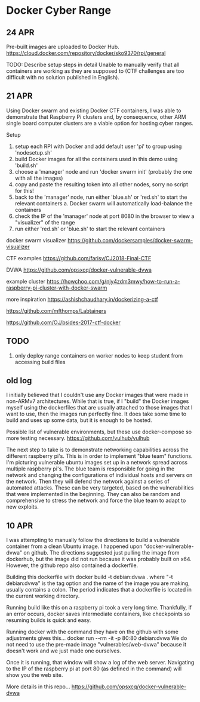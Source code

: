 # Docker Cyber Range

## 24 APR

Pre-built images are uploaded to Docker Hub.
https://cloud.docker.com/repository/docker/sko9370/rpi/general

TODO: Describe setup steps in detail
Unable to manually verify that all containers are working as they are supposed to (CTF challenges are too difficult with no solution published in English).

## 21 APR

Using Docker swarm and existing Docker CTF containers, I was able to demonstrate that Raspberry Pi clusters and, by consequence, other ARM single board computer clusters are a viable option for hosting cyber ranges.

Setup
1. setup each RPI with Docker and add default user 'pi' to group using 'nodesetup.sh'
2. build Docker images for all the containers used in this demo using 'build.sh'
3. choose a 'manager' node and run 'docker swarm init' (probably the one with all the images)
4. copy and paste the resulting token into all other nodes, sorry no script for this!
5. back to the 'manager' node, run either 'blue.sh' or 'red.sh' to start the relevant containers
	a. Docker swarm will automatically load-balance the containers
6. check the IP of the 'manager' node at port 8080 in the browser to view a "visualizer" of the range
7. run either 'red.sh' or 'blue.sh' to start the relevant containers

docker swarm visualizer
https://github.com/dockersamples/docker-swarm-visualizer

CTF examples
https://github.com/farisv/CJ2018-Final-CTF

DVWA
https://github.com/opsxcq/docker-vulnerable-dvwa

example cluster
https://howchoo.com/g/njy4zdm3mwy/how-to-run-a-raspberry-pi-cluster-with-docker-swarm

more inspiration
https://ashishchaudhary.in/dockerizing-a-ctf

https://github.com/mfthomps/Labtainers

https://github.com/OJ/bsides-2017-ctf-docker

## TODO

1. only deploy range containers on worker nodes to keep student from accessing build files

## old log

I initially believed that I couldn't use any Docker images that were made in non-ARMv7 architectures.
While that is true, if I "build" the Docker images myself using the dockerfiles that are usually attached to those images that I want to use, then the images run perfectly fine.
It does take some time to build and uses up some data, but it is enough to be hosted.

Possible list of vulnerable environments, but these use docker-compose so more testing necessary.
https://github.com/vulhub/vulhub

The next step to take is to demonstrate networking capabilities across the different raspberry pi's.
This is in order to implement "blue team" functions.
I'm picturing vulnerable ubuntu images set up in a network spread across multiple raspberry pi's.
The blue team is responsible for going in the network and changing the configurations of individual hosts and servers on the network.
Then they will defend the network against a series of automated attacks.
These can be very targeted, based on the vulnerabilities that were implemented in the beginning.
They can also be random and comprehensive to stress the network and force the blue team to adapt to new exploits.

## 10 APR

I was attempting to manually follow the directions to build a vulnerable container from a clean Ubuntu image.
I happened upon "docker-vulnerable-dvwa" on github.
The directions suggested just pulling the image from dockerhub, but the image did not run because it was probably built on x64.
However, the github repo also contained a dockerfile.

Building this dockerfile with
	docker build -t debian:dvwa .
where "-t debian:dvwa" is the tag option and the name of the image you are making, usually contains a colon.
The period indicates that a dockerfile is located in the current working directory.

Running build like this on a raspberry pi took a very long time.
Thankfully, if an error occurs, docker saves intermediate containers, like checkpoints so resuming builds is quick and easy.

Running docker with the command they have on the github with some adjustments gives this...
	docker run --rm -it -p 80:80 debian:dvwa
We do not need to use the pre-made image "vulnerables/web-dvwa" because it doesn't work and we just made one ourselves.

Once it is running, that window will show a log of the web server.
Navigating to the IP of the raspberry pi at port 80 (as defined in the command) will show you the web site.

More details in this repo...
https://github.com/opsxcq/docker-vulnerable-dvwa
